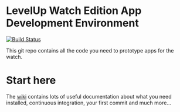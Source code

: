 # LevelUp Watch Edition App Development Environment

[![Build Status](https://circleci.com/gh/twlevelup/mel-2019-sem1-dragons.svg?style=svg)](https://circleci.com/gh/twlevelup/mel-2019-sem1-dragons)

This git repo contains all the code you need to prototype apps for the watch.

# Start here

The [wiki](https://github.com/twlevelup/watch_edition/wiki) contains lots of useful documentation about what you need installed, continuous integration, your first commit and much more...

